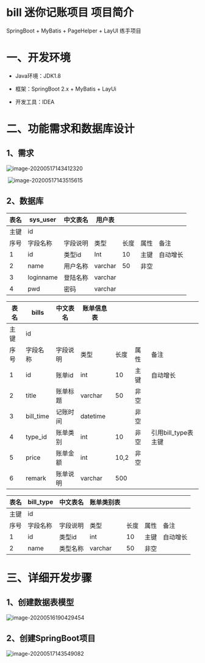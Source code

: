 # bill 迷你记账项目 项目简介 
SpringBoot + MyBatis + PageHelper + LayUI 练手项目



# 一、开发环境

- Java环境：JDK1.8

- 框架：SpringBoot 2.x + MyBatis + LayUi
- 开发工具：IDEA



# 二、功能需求和数据库设计

## 1、需求

![image-20200517143412320](C:/Users/User/AppData/Roaming/Typora/typora-user-images/image-20200517143412320.png)



​	![image-20200517143515615](C:/Users/User/AppData/Roaming/Typora/typora-user-images/image-20200517143515615.png)

## 2、数据库

| 表名 | sys_user  | 中文表名 | 用户表  |      |      |          |
| ---- | --------- | -------- | ------- | ---- | ---- | -------- |
| 主键 | id        |          |         |      |      |          |
| 序号 | 字段名称  | 字段说明 | 类型    | 长度 | 属性 | 备注     |
| 1    | id        | 类型id   | Int     | 10   | 主键 | 自动增长 |
| 2    | name      | 用户名称 | varchar | 50   | 非空 |          |
| 3    | loginname | 登陆名称 | varchar |      |      |          |
| 4    | pwd       | 密码     | varchar |      |      |          |

| 表名 | bills     | 中文表名 | 账单信息表 |      |      |                     |
| ---- | --------- | -------- | ---------- | ---- | ---- | ------------------- |
| 主键 | id        |          |            |      |      |                     |
| 序号 | 字段名称  | 字段说明 | 类型       | 长度 | 属性 | 备注                |
| 1    | id        | 账单id   | int        | 10   | 主键 | 自动增长            |
| 2    | title     | 账单标题 | varchar    | 50   | 非空 |                     |
| 3    | bill_time | 记账时间 | datetime   |      | 非空 |                     |
| 4    | type_id   | 账单类别 | int        | 10   | 非空 | 引用bill_type表主键 |
| 5    | price     | 账单金额 | int        | 10,2 | 非空 |                     |
| 6    | remark    | 账单说明 | varchar    | 500  |      |                     |

| 表名 | bill_type | 中文表名 | 账单类别表 |      |      |          |
| ---- | --------- | -------- | ---------- | ---- | ---- | -------- |
| 主键 | id        |          |            |      |      |          |
| 序号 | 字段名称  | 字段说明 | 类型       | 长度 | 属性 | 备注     |
| 1    | id        | 类型id   | int        | 10   | 主键 | 自动增长 |
| 2    | name      | 类型名称 | varchar    | 50   | 非空 |          |



# 三、详细开发步骤



## 1、创建数据表模型

![image-20200516190429454](C:\Users\User\AppData\Roaming\Typora\typora-user-images\image-20200516190429454.png)



## 2、创建SpringBoot项目

![image-20200517143549082](../AppData/Roaming/Typora/typora-user-images/image-20200517143549082.png)